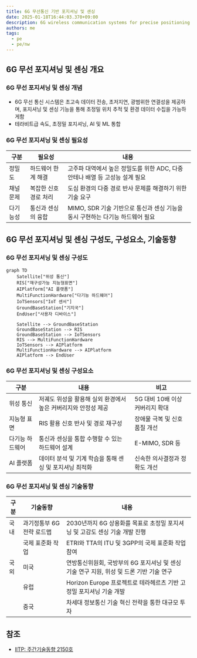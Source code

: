 ```yaml
---
title: 6G 무선통신 기반 포지셔닝 및 센싱
date: 2025-01-18T16:44:03.370+09:00
description: 6G wireless communication systems for precise positioning and sensing
authors: me
tags:
  - pe
  - pe/nw
---
```


## 6G 무선 포지셔닝 및 센싱 개요

### 6G 무선 포지셔닝 및 센싱 개념

- 6G 무선 통신 시스템은 초고속 데이터 전송, 초저지연, 광범위한 연결성을 제공하며, 포지셔닝 및 센싱 기능을 통해 초정밀 위치 추적 및 환경 데이터 수집을 가능하게함
- 테라비트급 속도, 초정밀 포지셔닝, AI 및 ML 통합

### 6G 무선 포지셔닝 및 센싱 필요성

| 구분 | 필요성 | 내용 |
| --- | --- | --- |
| 정밀도 | 하드웨어 한계 해결 | 고주파 대역에서 높은 정밀도를 위한 ADC, 다중 안테나 배열 등 고성능 설계 필요 |
| 채널 문제 | 복잡한 신호 경로 처리 | 도심 환경의 다중 경로 반사 문제를 해결하기 위한 기술 요구 |
| 다기능성 | 통신과 센싱의 융합 | MIMO, SDR 기술 기반으로 통신과 센싱 기능을 동시 구현하는 다기능 하드웨어 필요 |

## 6G 무선 포지셔닝 및 센싱 구성도, 구성요소, 기술동향

### 6G 무선 포지셔닝 및 센싱 구성도

```mermaid
graph TD
    Satellite["위성 통신"]
    RIS["재구성가능 지능형표면"]
    AIPlatform["AI 플랫폼"]
    MultiFunctionHardware["다기능 하드웨어"]
    IoTSensors["IoT 센서"]
    GroundBaseStation["기지국"]
    EndUser["사용자 디바이스"]

    Satellite --> GroundBaseStation
    GroundBaseStation --> RIS
    GroundBaseStation --> IoTSensors
    RIS --> MultiFunctionHardware
    IoTSensors --> AIPlatform
    MultiFunctionHardware --> AIPlatform
    AIPlatform --> EndUser

```

### 6G 무선 포지셔닝 및 센싱 구성요소

| 구분 | 내용 | 비고 |
| --- | --- | --- |
| 위성 통신 | 저궤도 위성을 활용해 실외 환경에서 높은 커버리지와 안정성 제공 | 5G 대비 10배 이상 커버리지 확대 |
| 지능형 표면 | RIS 활용 신호 반사 및 경로 재구성 | 장애물 극복 및 신호 품질 개선 |
| 다기능 하드웨어 | 통신과 센싱을 통합 수행할 수 있는 하드웨어 설계 |E-MIMO, SDR 등 |
| AI 플랫폼 | 데이터 분석 및 기계 학습을 통해 센싱 및 포지셔닝 최적화 | 신속한 의사결정과 정확도 개선 |

### 6G 무선 포지셔닝 및 센싱 기술동향

| 구분 | 기술동향 | 내용 |
| --- | --- | --- |
| 국내 | 과기정통부 6G 전략 로드맵 | 2030년까지 6G 상용화를 목표로 초정밀 포지셔닝 및 고감도 센싱 기술 개발 진행 |
| | 국제 표준화 작업 | ETRI와 TTA의 ITU 및 3GPP의 국제 표준화 작업 참여 |
| 국외 | 미국 | 연방통신위원회, 국방부의 6G 포지셔닝 및 센싱 기술 연구 지원, 위성 및 드론 기반 기술 연구 |
| | 유럽 | Horizon Europe 프로젝트로 테라헤르츠 기반 고정밀 포지셔닝 기술 개발 |
| | 중국 | 차세대 정보통신 기술 혁신 전략을 통한 대규모 투자 |

## 참조

- [IITP: 주간기술동향 2150호](https://iitp.kr/kr/1/knowledge/periodicalViewA.it?searClassCode=B_ITA_01&masterCode=publication&identifier=1335)
